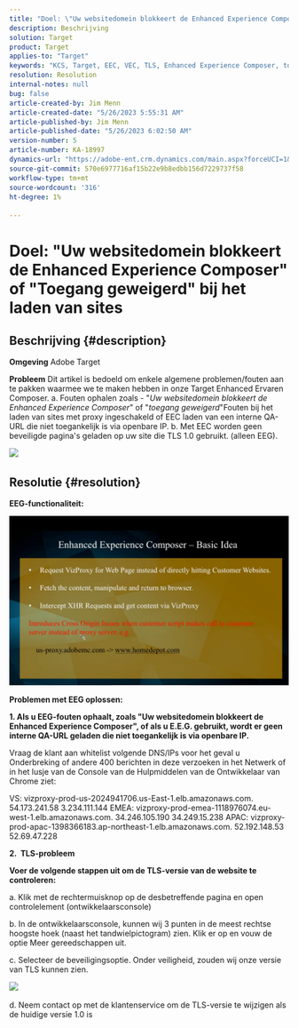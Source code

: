 ```yaml
---
title: "Doel: \"Uw websitedomein blokkeert de Enhanced Experience Composer\" of \"Toegang geweigerd\" bij het laden van sites"
description: Beschrijving
solution: Target
product: Target
applies-to: "Target"
keywords: "KCS, Target, EEC, VEC, TLS, Enhanced Experience Composer, toegang geweigerd, websitedomein, blokkeren, problemen oplossen"
resolution: Resolution
internal-notes: null
bug: false
article-created-by: Jim Menn
article-created-date: "5/26/2023 5:55:31 AM"
article-published-by: Jim Menn
article-published-date: "5/26/2023 6:02:50 AM"
version-number: 5
article-number: KA-18997
dynamics-url: "https://adobe-ent.crm.dynamics.com/main.aspx?forceUCI=1&pagetype=entityrecord&etn=knowledgearticle&id=937954eb-89fb-ed11-8849-6045bd006295"
source-git-commit: 570e6977716af15b22e9b8edbb156d7229737f58
workflow-type: tm+mt
source-wordcount: '316'
ht-degree: 1%

---
```


# Doel: &quot;Uw websitedomein blokkeert de Enhanced Experience Composer&quot; of &quot;Toegang geweigerd&quot; bij het laden van sites

## Beschrijving {#description}


<b>Omgeving</b>
Adobe Target

<b>Probleem</b>
Dit artikel is bedoeld om enkele algemene problemen/fouten aan te pakken waarmee we te maken hebben in onze Target Enhanced Ervaren Composer.
a. Fouten ophalen zoals - &quot;*Uw websitedomein blokkeert de Enhanced Experience Composer*&quot; of &quot;*toegang geweigerd*&quot;Fouten bij het laden van sites met proxy ingeschakeld of EEC laden van een interne QA-URL die niet toegankelijk is via openbare IP.
b. Met EEC worden geen beveiligde pagina&#39;s geladen op uw site die TLS 1.0 gebruikt. (alleen EEG).

![](https://adobe-ent.crm.dynamics.com/api/data/v9.0/msdyn_knowledgearticleimages%289163ac73-37ab-ec11-983f-000d3a349523%29/msdyn_blobfile/$value)


## Resolutie {#resolution}


<b>EEG-functionaliteit:</b>

![](assets/6ea1c39f-52ab-ec11-983f-000d3a3496ef.png)



<b>Problemen met EEG oplossen:</b>

<b>1. Als u EEG-fouten ophaalt, zoals &quot;Uw websitedomein blokkeert de Enhanced Experience Composer&quot;, of als u E.E.G. gebruikt, wordt er geen interne QA-URL geladen die niet toegankelijk is via openbare IP.</b>

Vraag de klant aan whitelist volgende DNS/IPs voor het geval u Onderbreking of andere 400 berichten in deze verzoeken in het Netwerk of in het lusje van de Console van de Hulpmiddelen van de Ontwikkelaar van Chrome ziet:

VS: vizproxy-prod-us-2024941706.us-East-1.elb.amazonaws.com.
54.173.241.58 3.234.111.144 EMEA: vizproxy-prod-emea-1118976074.eu-west-1.elb.amazonaws.com.
34.246.105.190 34.249.15.238 APAC: vizproxy-prod-apac-1398366183.ap-northeast-1.elb.amazonaws.com.
52.192.148.53
52.69.47.228



<b>2.  TLS-probleem</b>

<b>Voer de volgende stappen uit om de TLS-versie van de website te controleren:</b>

a. Klik met de rechtermuisknop op de desbetreffende pagina en open controlelement (ontwikkelaarsconsole)

b. In de ontwikkelaarsconsole, kunnen wij 3 punten in de meest rechtse hoogste hoek (naast het tandwielpictogram) zien. Klik er op en vouw de optie Meer gereedschappen uit.

c. Selecteer de beveiligingsoptie. Onder veiligheid, zouden wij onze versie van TLS kunnen zien.

![](https://experienceleague.adobe.com/docs/target/assets/firefox_more_info_3.png?lang=en)

d. Neem contact op met de klantenservice om de TLS-versie te wijzigen als de huidige versie 1.0 is



